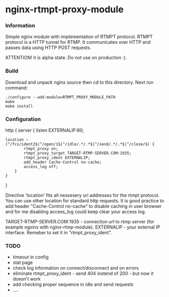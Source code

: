 # nginx-rtmpt-proxy-module

### Information
Simple nginx module with implementation of RTMPT protocol. RTMPT protocol is a HTTP tunnel for RTMP. It communicates over HTTP and passes data using HTTP POST requests. 

ATTENTION! it is alpha state. Do not use on production :).

### Build

Download and unpack nginx source then cd to this directory. Next run command:

    ./configure --add-module=RTMPT_PROXY_MODULE_PATH
    make
    make install

### Configuration 
http {
    server {
        listen       EXTERNALIP:80;

	location ~ (^/fcs/ident2$|^/open/1$|^/idle/.*/.*$|^/send/.*/.*$|^/close/$) {
            rtmpt_proxy on;
            rtmpt_proxy_target TARGET-RTMP-SERVER.COM:1935;
            rtmpt_proxy_ident EXTERNALIP;
            add_header Cache-Control no-cache;
            access_log off;
        }    
    }
}

Directive 'location' fits all nessesery uri addresses for the rtmpt protocol. You can use other location for standard http requests.
It is good practice to add header "Cache-Control no-cache" to disable caching in user browser and for me disabling access_log could keep clear your access log.
 
TARGET-RTMP-SERVER.COM:1935 - connection url to rtmp server (for example ngxinx with nginx-rtmp-module).
EXTERNALIP - your external IP interface. Remeber to set it in "rtmpt_proxy_ident".

### TODO
* timeout in config
* stat page
* check log information on connect/disconnect and on errors
* eliminate rtmpt_proxy_ident - send 404 instend of 200 - but now it doesn't work
* add checking proper sequence in idle and send requests
* ....

